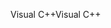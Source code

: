 <span data-ttu-id="817ed-101">Visual C++</span><span class="sxs-lookup"><span data-stu-id="817ed-101">Visual C++</span></span>